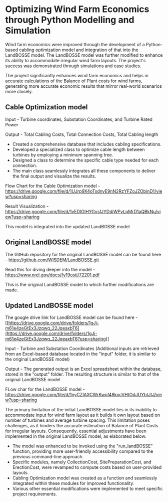 # Optimizing Wind Farm Economics through Python Modelling and Simulation

Wind farm economics were improved through the development of a Python-based cabling optimization model and integration of that into the LandBOSSE model. The LandBOSSE model was further modified to enhance its ability to accommodate irregular wind farm layouts. The project's success was demonstrated through simulations and case studies.

The project significantly enhances wind farm economics and helps in accurate calculations of the Balance of Plant costs for wind farms,   generating more accurate economic results that mirror real-world scenarios more closely.

## Cable Optimization model

Input -  Turbine coordinates, Substation Coordinates, and Turbine Rated Power

Output - Total Cabling Costs, Total Connection Costs, Total Cabling length

* Created a comprehensive database that includes cabling specifications.
* Developed a specialized class to optimize cable length between turbines by employing a minimum spanning tree.
* Designed a class to determine the specific cable type needed for each connection.
* The main class seamlessly integrates all these components to deliver the final output and visualize the results.


Flow Chart for the Cable Optimization model - https://drive.google.com/file/d/1UJrp9X4oTxdnvE9nN2RzYFZoJZObinD1/view?usp=sharing

Result Visualization - https://drive.google.com/file/d/1yEDIGIHYGysfJYDdjWPyLpMrD1aQBkNu/view?usp=sharing

This model is integrated into the updated LandBOSSE model

## Original LandBOSSE model 

The GitHub repository for the original LandBOSSE model can be found here - https://github.com/WISDEM/LandBOSSE.git

Read this for diving deeper into the model - https://www.nrel.gov/docs/fy19osti/72201.pdf

This is the original LandBOSSE model to which further modifications are made.


## Updated LandBOSSE model 

The google drive link for LandBOSSE model can be found here - [[https://drive.google.com/drive/folders/1gJj-m61e4zeGtEx3Jzqwq_22JqeaxbT6](https://drive.google.com/drive/folders/1gJj-m61e4zeGtEx3Jzqwq_22JqeaxbT6?usp=sharing)]


Input - Turbine and Substation Coordinates
(Additional inputs are retrieved from an Excel-based database located in the "input" folder, it is similar to the original LandBOSSE model)

Output - The generated output is an Excel spreadsheet within the database, stored in the "output" folder. The resulting structure is similar to that of the original LandBOSSE model


FLow char for the LandBOSSE model - https://drive.google.com/file/d/1nyCZIAXCWrKwof48kocVHtOdJUYbtJtJ/view?usp=sharing

The primary limitation of the initial LandBOSSE model lies in its inability to accommodate input for wind farm layout as it builds it own layout based on number of turbines and average turbine spacing. This limitation poses challenges, as it hinders the accurate estimation of Balance of Plant Costs for irregular layouts. Consequently, essential adjustments have been implemented in the original LandBOSSE model, as elaborated below.

* The model was enhanced to be invoked using the "run_landBOSSE" function, providing more user-friendly accessibility compared to the previous command-line approach.
* Specific modules, namely CollectionCost, SitePreparationCost, and ErectionCost, were revamped to compute costs based on user-provided layouts.
* Cabling Optimization model was created as a function and seamlessly integrated within these modules for improved functionality.
* Various other essential modifications were implemented to meet specific project requirements.


